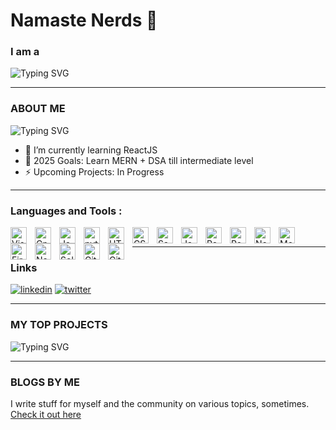 # Namaste Nerds 👋

<h3>I am a</h3>

![Typing SVG](https://readme-typing-svg.herokuapp.com?font=Bitcount+Grid+Single&weight=500&size=25&pause=1000&color=49F738&width=435&lines=Student+at+NSEC%2C+Kolkata;Fullstack+Developer;AI%2FML+Engineer
)

---

### ABOUT ME 
![Typing SVG](https://readme-typing-svg.herokuapp.com?font=Bitcount+Grid+Single&weight=500&size=25&pause=1000&color=49F738&width=435&lines=Student+at+WEB+DEVELOPMENT;APP+DEVELOPMENT;ARTIFICIAL+INTELLIGIENCE;MACHINE+LEARNING;ROBOTICS;OPEN+SOURCE;SELF-HOSTING;BUILDING+MEANINGFUL+PROJECTS;RESOURCE+COLLECTION;
)

- 🌱 I’m currently learning ReactJS
- 🥅 2025 Goals: Learn MERN + DSA till intermediate level
- ⚡ Upcoming Projects: In Progress

---

### Languages and Tools :

<img align="left" alt="Visual Studio Code" width="26px" src="https://cdn.jsdelivr.net/gh/devicons/devicon/icons/vscode/vscode-original.svg" style="padding-right:10px;" />
<img align="left" alt="Cpp" width="26px" src="https://cdn.jsdelivr.net/gh/devicons/devicon/icons/cplusplus/cplusplus-original.svg" style="padding-right:10px;" />
<img align="left" alt="Java" width="26px" src="https://cdn.jsdelivr.net/gh/devicons/devicon/icons/java/java-original.svg" style="padding-right:10px;" />
<img align="left" alt="python" width="26px" src="https://cdn.jsdelivr.net/gh/devicons/devicon/icons/python/python-original.svg" style="padding-right:10px;" />
<img align="left" alt="HTML5" width="26px" src="https://cdn.jsdelivr.net/gh/devicons/devicon/icons/html5/html5-original.svg" style="padding-right:10px;" />
<img align="left" alt="CSS3" width="26px" src="https://cdn.jsdelivr.net/gh/devicons/devicon/icons/css3/css3-original.svg" style="padding-right:10px;" />
<img align="left" alt="Sass" width="26px" src="https://cdn.jsdelivr.net/gh/devicons/devicon/icons/sass/sass-original.svg" style="padding-right:10px;" />
<img align="left" alt="JavaScript" width="26px" src="https://cdn.jsdelivr.net/gh/devicons/devicon/icons/javascript/javascript-original.svg" style="padding-right:10px;" />
<img align="left" alt="React" width="26px" src="https://cdn.jsdelivr.net/gh/devicons/devicon/icons/react/react-original.svg" style="padding-right:10px;" />
<img align="left" alt="Redux" width="26px" src="https://cdn.jsdelivr.net/gh/devicons/devicon/icons/redux/redux-original.svg" style="padding-right:10px;" />
<img align="left" alt="Node.js" width="26px" src="https://cdn.jsdelivr.net/gh/devicons/devicon/icons/nodejs/nodejs-original.svg" style="padding-right:10px;" />
<img align="left" alt="MongoDB" width="26px" src="https://cdn.jsdelivr.net/gh/devicons/devicon/icons/mongodb/mongodb-original.svg" style="padding-right:10px;" />
<img align="left" alt="Firebase" width="26px" src="https://cdn.jsdelivr.net/gh/devicons/devicon/icons/firebase/firebase-plain.svg" style="padding-right:10px;" />
<img align="left" alt="NextJs" width="26px" src="https://cdn.jsdelivr.net/gh/devicons/devicon/icons/nextjs/nextjs-original.svg" style="padding-right:10px;" />
<img align="left" alt="Solidity" width="26px" src="https://cdn.jsdelivr.net/gh/devicons/devicon/icons/solidity/solidity-original.svg" style="padding-right:10px;" />
<img align="left" alt="Git" width="26px" src="https://cdn.jsdelivr.net/gh/devicons/devicon/icons/git/git-original.svg" style="padding-right:10px;" />
<img align="left" alt="GitHub" width="26px" src="https://user-images.githubusercontent.com/3369400/139447912-e0f43f33-6d9f-45f8-be46-2df5bbc91289.png" style="padding-right:10px;" />

<br>

---


### Links
[![linkedin](https://img.shields.io/badge/linkedin-0A66C2?style=for-the-badge&logo=linkedin&logoColor=white)](https://www.linkedin.com/in/)
[![twitter](https://img.shields.io/badge/twitter-1DA1F2?style=for-the-badge&logo=twitter&logoColor=white)](https://twitter.com/)

---

### MY TOP PROJECTS 

![Typing SVG](https://readme-typing-svg.herokuapp.com?font=Bitcount+Grid+Single&weight=500&size=25&pause=1000&color=F7E600&width=435&lines=Coming+Soon;Stay+Tuned+For+Bagers;
)

---

### BLOGS BY ME
I write stuff for myself and the community on various topics, sometimes. <br> 
[Check it out here](https://codewithnil.netlify.app/)


